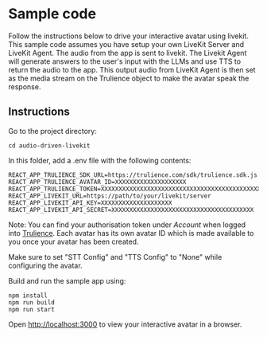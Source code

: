 # Sample code

Follow the instructions below to drive your interactive avatar using livekit.
This sample code assumes you have setup your own LiveKit Server and LiveKit Agent.
The audio from the app is sent to livekit. The Livekit Agent will generate answers to the user's input with the LLMs and use TTS to return the audio to the app.
This output audio from LiveKit Agent is then set as the media stream on the Trulience object to make the avatar speak the response. 

## Instructions

Go to the project directory:
```
cd audio-driven-livekit
```

In this folder, add a .env file with the following contents:
```
REACT_APP_TRULIENCE_SDK_URL=https://trulience.com/sdk/trulience.sdk.js
REACT_APP_TRULIENCE_AVATAR_ID=XXXXXXXXXXXXXXXXXXXX
REACT_APP_TRULIENCE_TOKEN=XXXXXXXXXXXXXXXXXXXXXXXXXXXXXXXXXXXXXXXXXXXXXXXXXXXXXXXXXX
REACT_APP_LIVEKIT_URL=https://path/to/your/livekit/server
REACT_APP_LIVEKIT_API_KEY=XXXXXXXXXXXXXXXXXXXX
REACT_APP_LIVEKIT_API_SECRET=XXXXXXXXXXXXXXXXXXXXXXXXXXXXXXXXXXXXXXXX

```
Note: You can find your authorisation token under *Account* when logged into [Trulience](https://www.trulience.com). Each avatar has its own avatar ID which is made available to you once your avatar has been created.

Make sure to set "STT Config" and "TTS Config" to "None" while configuring the avatar.

Build and run the sample app using:
```
npm install
npm run build
npm run start
```

Open [http://localhost:3000](http://localhost:3000) to view your interactive avatar in a browser.

